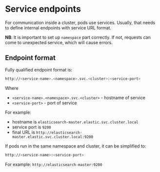 <!-- EXTERNAL DOCUMENT
Source: https://code.opennodecloud.com/waldur/waldur-helm.git
Branch: master
Remote Path: docs//service-endpoint.md
Local Path: docs/admin-guide/deployment/helm/docs/
Last Sync: 2025-11-01T03:04:11.224979

WARNING: This file is automatically synchronized from the source repository.
DO NOT EDIT this file directly. Changes will be overwritten.
Edit the source at: https://code.opennodecloud.com/waldur/waldur-helm.git/-/tree/master/docs//service-endpoint.md
-->


# Service endpoints

For communication inside a cluster, pods use services.
Usually, that needs to define internal endpoints with service URL format.

**NB**: It is important to set up `namespace` part correctly.
If not, requests can come to unexpected service, which will cause errors.

## Endpoint format

Fully qualified endpoint format is:

```bash
http://<service-name>.<namespace>.svc.<cluster>:<service-port>
```

Where

- `<service-name>.<namespace>.svc.<cluster>` - hostname of service
- `<service-port>` - port of service

For example:

- hostname is `elasticsearch-master.elastic.svc.cluster.local`
- service port is `9200`
- final URL is `http://elasticsearch-master.elastic.svc.cluster.local:9200`

If pods run in the same namespace and cluster, it can be simplified to:

```bash
http://<service-name>:<service-port>
```

For example: `http://elasticsearch-master:9200`
